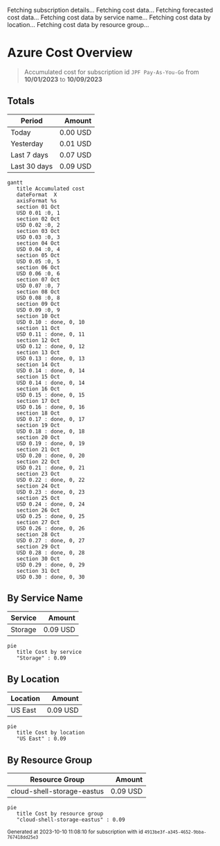 Fetching subscription details...
Fetching cost data...
Fetching forecasted cost data...
Fetching cost data by service name...
Fetching cost data by location...
Fetching cost data by resource group...
# Azure Cost Overview

> Accumulated cost for subscription id `JPF Pay-As-You-Go` from **10/01/2023** to **10/09/2023**

## Totals

|Period|Amount|
|---|---:|
|Today|0.00 USD|
|Yesterday|0.01 USD|
|Last 7 days|0.07 USD|
|Last 30 days|0.09 USD|

```mermaid
gantt
   title Accumulated cost
   dateFormat  X
   axisFormat %s
   section 01 Oct
   USD 0.01 :0, 1
   section 02 Oct
   USD 0.02 :0, 2
   section 03 Oct
   USD 0.03 :0, 3
   section 04 Oct
   USD 0.04 :0, 4
   section 05 Oct
   USD 0.05 :0, 5
   section 06 Oct
   USD 0.06 :0, 6
   section 07 Oct
   USD 0.07 :0, 7
   section 08 Oct
   USD 0.08 :0, 8
   section 09 Oct
   USD 0.09 :0, 9
   section 10 Oct
   USD 0.10 : done, 0, 10
   section 11 Oct
   USD 0.11 : done, 0, 11
   section 12 Oct
   USD 0.12 : done, 0, 12
   section 13 Oct
   USD 0.13 : done, 0, 13
   section 14 Oct
   USD 0.14 : done, 0, 14
   section 15 Oct
   USD 0.14 : done, 0, 14
   section 16 Oct
   USD 0.15 : done, 0, 15
   section 17 Oct
   USD 0.16 : done, 0, 16
   section 18 Oct
   USD 0.17 : done, 0, 17
   section 19 Oct
   USD 0.18 : done, 0, 18
   section 20 Oct
   USD 0.19 : done, 0, 19
   section 21 Oct
   USD 0.20 : done, 0, 20
   section 22 Oct
   USD 0.21 : done, 0, 21
   section 23 Oct
   USD 0.22 : done, 0, 22
   section 24 Oct
   USD 0.23 : done, 0, 23
   section 25 Oct
   USD 0.24 : done, 0, 24
   section 26 Oct
   USD 0.25 : done, 0, 25
   section 27 Oct
   USD 0.26 : done, 0, 26
   section 28 Oct
   USD 0.27 : done, 0, 27
   section 29 Oct
   USD 0.28 : done, 0, 28
   section 30 Oct
   USD 0.29 : done, 0, 29
   section 31 Oct
   USD 0.30 : done, 0, 30
```

## By Service Name

|Service|Amount|
|---|---:|
|Storage|0.09 USD|

```mermaid
pie
   title Cost by service
   "Storage" : 0.09
```

## By Location

|Location|Amount|
|---|---:|
|US East|0.09 USD|

```mermaid
pie
   title Cost by location
   "US East" : 0.09
```

## By Resource Group

|Resource Group|Amount|
|---|---:|
|cloud-shell-storage-eastus|0.09 USD|

```mermaid
pie
   title Cost by resource group
   "cloud-shell-storage-eastus" : 0.09
```

<sup>Generated at 2023-10-10 11:08:10 for subscription with id `4913be3f-a345-4652-9bba-767418dd25e3`</sup>
